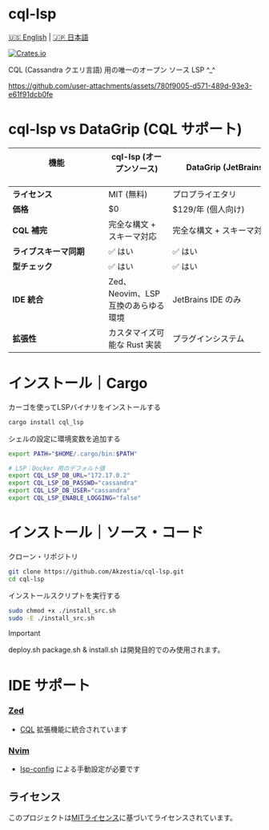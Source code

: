 # cql-lsp

[🇺🇸 English](README.md) | [🇯🇵 日本語](README_jap.md)

[![Crates.io](https://img.shields.io/crates/v/cql_lsp.svg)](https://crates.io/crates/cql_lsp)

CQL (Cassandra クエリ言語) 用の唯一のオープン ソース LSP ^_^

https://github.com/user-attachments/assets/780f9005-d571-489d-93e3-e61f91dcb0fe

# cql-lsp vs DataGrip (CQL サポート)

| 機能 　　　　　　　　　　　| cql-lsp (オープンソース) 　　　　　　　| DataGrip (JetBrains)　　　　　　　　|
|------------------------|------------------------------------|----------------------------------|
| **ライセンス**           | MIT (無料)                          | プロプライエタリ　　　　　　　　　　　|
| **価格**                | $0                                 | $129/年 (個人向け)                |
| **CQL 補完** 　　　　　　 | 完全な構文 + スキーマ対応              | 完全な構文 + スキーマ対応           |
| **ライブスキーマ同期** 　　| ✅ はい                             | ✅ はい                          |
| **型チェック** 　　　　　　| ✅ はい                             | ✅ はい                          |
| **IDE 統合** 　　　　　　 | Zed、Neovim、LSP 互換のあらゆる環境    | JetBrains IDE のみ               |
| **拡張性** 　　　　　　　　| カスタマイズ可能な Rust 実装           | プラグインシステム                 |

# インストール｜Cargo 

カーゴを使ってLSPバイナリをインストールする
```sh
cargo install cql_lsp
```

シェルの設定に環境変数を追加する

```sh
export PATH="$HOME/.cargo/bin:$PATH"

# LSP｜Docker 用のデフォルト値
export CQL_LSP_DB_URL="172.17.0.2"
export CQL_LSP_DB_PASSWD="cassandra"
export CQL_LSP_DB_USER="cassandra"
export CQL_LSP_ENABLE_LOGGING="false"
```

# インストール｜ソース・コード

クローン・リポジトリ
```sh
git clone https://github.com/Akzestia/cql-lsp.git                                                    
cd cql-lsp
```

インストールスクリプトを実行する
```sh
sudo chmod +x ./install_src.sh
sudo -E ./install_src.sh
```

> [!IMPORTANT]  
> deploy.sh package.sh & install.sh は開発目的でのみ使用されます。

# IDE サポート

### [Zed](https://zed.dev/)
- [CQL](https://zed.dev/extensions?query=CQL) 拡張機能に統合されています <br/>
### [Nvim](https://neovim.io/)
- [lsp-config](https://neovim.io/doc/user/lsp.html) による手動設定が必要です <br/>


## ライセンス

このプロジェクトは[MITライセンス](LICENSE)に基づいてライセンスされています。
